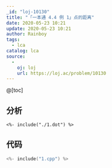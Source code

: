 ```yaml
---
_id: "loj-10130"
title: "「一本通 4.4 例 1」点的距离"
date: 2020-05-23 10:21
update: 2020-05-23 10:21
author: Rainboy
tags:
  - lca
catalog: lca
source: 
  - 
    oj: loj
    url: https://loj.ac/problem/10130
---
```



@[toc]
## 分析

```viz-dot
<%- include("./1.dot") %>
```


## 代码

```c
<%- include("1.cpp") %>
```
